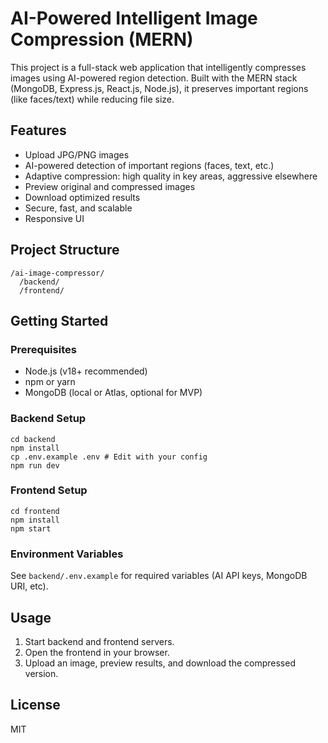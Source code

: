 # AI-Powered Intelligent Image Compression (MERN)

This project is a full-stack web application that intelligently compresses images using AI-powered region detection. Built with the MERN stack (MongoDB, Express.js, React.js, Node.js), it preserves important regions (like faces/text) while reducing file size.

## Features
- Upload JPG/PNG images
- AI-powered detection of important regions (faces, text, etc.)
- Adaptive compression: high quality in key areas, aggressive elsewhere
- Preview original and compressed images
- Download optimized results
- Secure, fast, and scalable
- Responsive UI

## Project Structure
```
/ai-image-compressor/
  /backend/
  /frontend/
```

## Getting Started

### Prerequisites
- Node.js (v18+ recommended)
- npm or yarn
- MongoDB (local or Atlas, optional for MVP)

### Backend Setup
```
cd backend
npm install
cp .env.example .env # Edit with your config
npm run dev
```

### Frontend Setup
```
cd frontend
npm install
npm start
```

### Environment Variables
See `backend/.env.example` for required variables (AI API keys, MongoDB URI, etc).

## Usage
1. Start backend and frontend servers.
2. Open the frontend in your browser.
3. Upload an image, preview results, and download the compressed version.

## License
MIT 